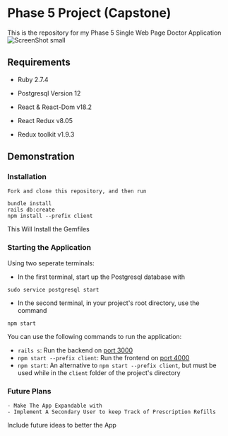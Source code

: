 # Phase 5 Project (Capstone)

This is the repository for my Phase 5 Single Web Page Doctor Application 
![ScreenShot small](https://waftengine.org/public/blog/1B5EE4D5D773F8A-RR.jpg) 

## Requirements

* Ruby 2.7.4

* Postgresql Version 12

* React & React-Dom v18.2

* React Redux v8.05

* Redux toolkit v1.9.3

## Demonstration


### Installation
    Fork and clone this repository, and then run
```
bundle install
rails db:create
npm install --prefix client
```
This Will Install the Gemfiles

### Starting the Application
Using two seperate terminals:

- In the first terminal, start up the Postgresql database with
```
sudo service postgresql start
```

- In the second terminal, in your project's root directory, use the command
```
npm start
```

You can use the following commands to run the application: 
- `rails s`: Run the backend on [port 3000](http://localhost:3000)
- `npm start --prefix client`: Run the frontend on [port 4000](http://localhost:4000)
- `npm start`: An alternative to `npm start --prefix client`, but must be used while in the `client` folder of the project's directory

### Future Plans 
    - Make The App Expandable with 
    - Implement A Secondary User to keep Track of Prescription Refills
    
Include future ideas to better the App